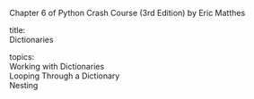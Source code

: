 Chapter 6 of Python Crash Course (3rd Edition) by Eric Matthes

title:  
Dictionaries  

topics:  
Working with Dictionaries  
Looping Through a Dictionary  
Nesting  